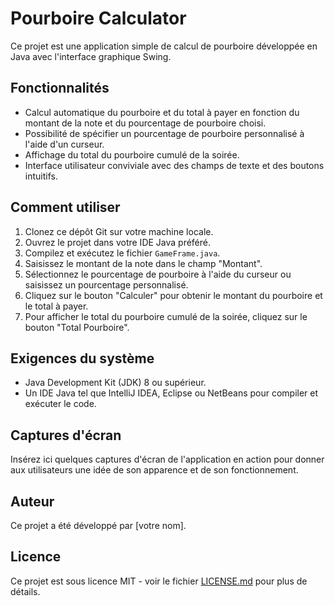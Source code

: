 

# Pourboire Calculator

Ce projet est une application simple de calcul de pourboire développée en Java avec l'interface graphique Swing.

## Fonctionnalités

- Calcul automatique du pourboire et du total à payer en fonction du montant de la note et du pourcentage de pourboire choisi.
- Possibilité de spécifier un pourcentage de pourboire personnalisé à l'aide d'un curseur.
- Affichage du total du pourboire cumulé de la soirée.
- Interface utilisateur conviviale avec des champs de texte et des boutons intuitifs.

## Comment utiliser

1. Clonez ce dépôt Git sur votre machine locale.
2. Ouvrez le projet dans votre IDE Java préféré.
3. Compilez et exécutez le fichier `GameFrame.java`.
4. Saisissez le montant de la note dans le champ "Montant".
5. Sélectionnez le pourcentage de pourboire à l'aide du curseur ou saisissez un pourcentage personnalisé.
6. Cliquez sur le bouton "Calculer" pour obtenir le montant du pourboire et le total à payer.
7. Pour afficher le total du pourboire cumulé de la soirée, cliquez sur le bouton "Total Pourboire".

## Exigences du système

- Java Development Kit (JDK) 8 ou supérieur.
- Un IDE Java tel que IntelliJ IDEA, Eclipse ou NetBeans pour compiler et exécuter le code.

## Captures d'écran

Insérez ici quelques captures d'écran de l'application en action pour donner aux utilisateurs une idée de son apparence et de son fonctionnement.

## Auteur

Ce projet a été développé par [votre nom].

## Licence

Ce projet est sous licence MIT - voir le fichier [LICENSE.md](LICENSE.md) pour plus de détails.